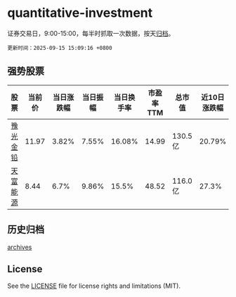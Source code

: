 # quantitative-investment

证券交易日，9:00-15:00，每半时抓取一次数据，按天[归档](archives)。

`更新时间：2025-09-15 15:09:16 +0800`

## 强势股票

|股票|当前价|当日涨跌幅|当日振幅|当日换手率|市盈率TTM|总市值|近10日涨跌幅|
|----|----|----|----|----|----|----|----|
|[豫光金铅](https://xueqiu.com/S/SH600531)|11.97|3.82%|7.55%|16.08%|14.99|130.5亿|20.79%|
|[天富能源](https://xueqiu.com/S/SH600509)|8.44|6.7%|9.86%|15.5%|48.52|116.0亿|27.3%|

## 历史归档

[archives](archives)

## License

See the [LICENSE](LICENSE) file for license rights and limitations (MIT).